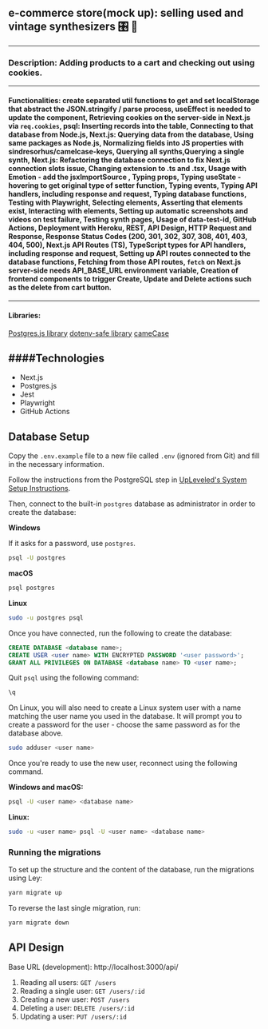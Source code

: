## e-commerce store(mock up): selling used and vintage synthesizers 🎛 🎹
___________________________________________
### Description: Adding products to a cart and checking out using cookies. 
___________________________________________
#### Functionalities: create separated util functions to get and set localStorage that abstract the JSON.stringify / parse process, useEffect is needed to update the component, Retrieving cookies on the server-side in Next.js via `req.cookies`, psql: Inserting records into the table, Connecting to that database from Node.js, Next.js: Querying data from the database, Using same packages as Node.js, Normalizing fields into JS properties with sindresorhus/camelcase-keys, Querying all synths,Querying a single synth, Next.js: Refactoring the database connection to fix Next.js connection slots issue, Changing extension to .ts and .tsx, Usage with Emotion - add the jsxImportSource , Typing props, Typing useState - hovering to get original type of setter function, Typing events, Typing API handlers, including response and request, Typing database functions, Testing with Playwright, Selecting elements, Asserting that elements exist, Interacting with elements, Setting up automatic screenshots and videos on test failure, Testing synth pages, Usage of data-test-id, GitHub Actions, Deployment with Heroku, REST, API Design, HTTP Request and Response, Response Status Codes (200, 301, 302, 307, 308, 401, 403, 404, 500), Next.js API Routes (TS), TypeScript types for API handlers, including response and request, Setting up API routes connected to the database functions, Fetching from those API routes, `fetch` on Next.js server-side needs API_BASE_URL environment variable, Creation of frontend components to trigger Create, Update and Delete actions such as the delete from cart button. 
___________________________________________
#### Libraries: 
[Postgres.js library](https://www.npmjs.com/package/postgres)
[dotenv-safe library](https://www.npmjs.com/package/dotenv-safe)
[cameCase](https://www.npmjs.com/package/camelcase-keys)

####Technologies
--------------------
- Next.js
- Postgres.js
- Jest
- Playwright
- GitHub Actions

## Database Setup

Copy the `.env.example` file to a new file called `.env` (ignored from Git) and fill in the necessary information.

Follow the instructions from the PostgreSQL step in [UpLeveled's System Setup Instructions](https://github.com/upleveled/system-setup/blob/master/readme.md).

Then, connect to the built-in `postgres` database as administrator in order to create the database:

**Windows**

If it asks for a password, use `postgres`.

```bash
psql -U postgres
```

**macOS**

```bash
psql postgres
```

**Linux**

```bash
sudo -u postgres psql
```

Once you have connected, run the following to create the database:

```sql
CREATE DATABASE <database name>;
CREATE USER <user name> WITH ENCRYPTED PASSWORD '<user password>';
GRANT ALL PRIVILEGES ON DATABASE <database name> TO <user name>;
```

Quit `psql` using the following command:

```bash
\q
```

On Linux, you will also need to create a Linux system user with a name matching the user name you used in the database. It will prompt you to create a password for the user - choose the same password as for the database above.

```bash
sudo adduser <user name>
```

Once you're ready to use the new user, reconnect using the following command.

**Windows and macOS:**

```bash
psql -U <user name> <database name>
```

**Linux:**

```bash
sudo -u <user name> psql -U <user name> <database name>
```

### Running the migrations

To set up the structure and the content of the database, run the migrations using Ley:

```bash
yarn migrate up
```

To reverse the last single migration, run:

```bash
yarn migrate down
```

## API Design

Base URL (development): http://localhost:3000/api/

1. Reading all users: `GET /users`
2. Reading a single user: `GET /users/:id`
3. Creating a new user: `POST /users`
4. Deleting a user: `DELETE /users/:id`
5. Updating a user: `PUT /users/:id`
